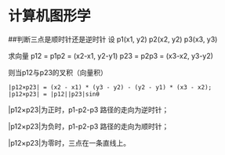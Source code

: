# 计算机图形学

##判断三点是顺时针还是逆时针
设 p1(x1, y2) p2(x2, y2) p3(x3, y3)

求向量
    p12 = p1p2 = (x2-x1, y2-y1)
    p23 = p2p3 = (x3-x2, y3-y2)

则当p12与p23的叉积（向量积）

    |p12×p23| = (x2 - x1) * (y3 - y2) - (y2 - y1) * (x3 - x2);
    |p12×p23| = |p12||p23|sinθ

|p12×p23|为正时，p1-p2-p3 路径的走向为逆时针；

|p12×p23|为负时，p1-p2-p3 路径的走向为顺时针；

|p12×p23|为零时，三点在一条直线上。
